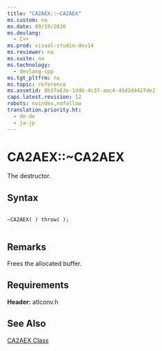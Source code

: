 ```yaml
---
title: "CA2AEX::~CA2AEX"
ms.custom: na
ms.date: 09/19/2016
ms.devlang: 
  - C++
ms.prod: visual-studio-dev14
ms.reviewer: na
ms.suite: na
ms.technology: 
  - devlang-cpp
ms.tgt_pltfrm: na
ms.topic: reference
ms.assetid: 8b37a63e-1d4b-4c37-aac4-45d2d4427de2
caps.latest.revision: 12
robots: noindex,nofollow
translation.priority.ht: 
  - de-de
  - ja-jp
---
```

# CA2AEX::~CA2AEX
The destructor.  
  
## Syntax  
  
```  
  
~CA2AEX( ) throw( );  
  
```  
  
## Remarks  
 Frees the allocated buffer.  
  
## Requirements  
 **Header:** atlconv.h  
  
## See Also  
 [CA2AEX Class](../vs140/CA2AEX-Class.md)